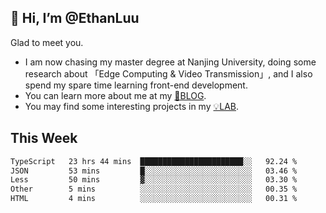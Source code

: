 ## 👋 Hi, I’m @EthanLuu

Glad to meet you.

- I am now chasing my master degree at Nanjing University, doing some research about 「Edge Computing & Video Transmission」, and I also spend my spare time learning front-end development.
- You can learn more about me at my [📝BLOG](https://blog.ethanloo.cn).
- You may find some interesting projects in my [💡LAB](https://lab.ethanloo.cn).

## This Week
<!--START_SECTION:waka-->

```txt
TypeScript   23 hrs 44 mins  ███████████████████████░░   92.24 %
JSON         53 mins         █░░░░░░░░░░░░░░░░░░░░░░░░   03.46 %
Less         50 mins         ▓░░░░░░░░░░░░░░░░░░░░░░░░   03.30 %
Other        5 mins          ░░░░░░░░░░░░░░░░░░░░░░░░░   00.35 %
HTML         4 mins          ░░░░░░░░░░░░░░░░░░░░░░░░░   00.31 %
```

<!--END_SECTION:waka-->
